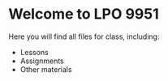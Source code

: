 Welcome to LPO 9951
====================

Here you will find all files for class, including:

- Lessons
- Assignments
- Other materials

